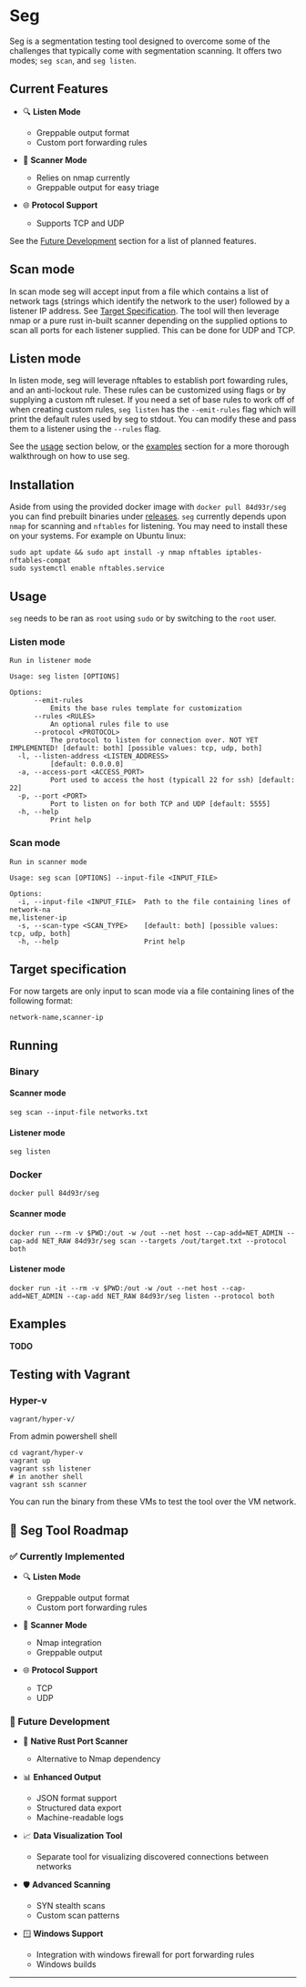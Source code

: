 # Seg

Seg is a segmentation testing tool designed to overcome some of the challenges that typically come with segmentation scanning.
It offers two modes; `seg scan`, and `seg listen`.

## Current Features
- 🔍 **Listen Mode**
  - Greppable output format
  - Custom port forwarding rules
  
- 🎯 **Scanner Mode**
  - Relies on nmap currently
  - Greppable output for easy triage
  
- 🌐 **Protocol Support**
  - Supports TCP and UDP
 
See the [Future Development](#-future-development) section for a list of planned features.

## Scan mode
In scan mode seg will accept input from a file which contains a list of network tags (strings which identify the network to the user) followed by a listener IP address. See [Target Specification](#target-specification).
The tool will then leverage nmap or a pure rust in-built scanner depending on the supplied options to scan all ports for each listener supplied. This can be done for UDP and TCP.

## Listen mode
In listen mode, seg will leverage nftables to establish port fowarding rules, and an anti-lockout rule. These rules can be customized using flags or by supplying a custom nft ruleset.
If you need a set of base rules to work off of when creating custom rules, `seg listen` has the `--emit-rules` flag which will print the default rules used by seg to stdout. You can modify
these and pass them to a listener using the `--rules` flag.

See the [usage](#usage) section below, or the [examples](#examples) section for a more thorough walkthrough on how to use seg.

## Installation

Aside from using the provided docker image with `docker pull 84d93r/seg` you can find prebuilt binaries under [releases](https://github.com/corysabol/seg/releases).
`seg` currently depends upon `nmap` for scanning and `nftables` for listening. You may need to install these on your systems. For example on Ubuntu linux:

```
sudo apt update && sudo apt install -y nmap nftables iptables-nftables-compat
sudo systemctl enable nftables.service
```

## Usage

`seg` needs to be ran as `root` using `sudo` or by switching to the `root` user.

### Listen mode
```
Run in listener mode

Usage: seg listen [OPTIONS]

Options:
      --emit-rules
          Emits the base rules template for customization
      --rules <RULES>
          An optional rules file to use
      --protocol <PROTOCOL>
          The protocol to listen for connection over. NOT YET IMPLEMENTED! [default: both] [possible values: tcp, udp, both]
  -l, --listen-address <LISTEN_ADDRESS>
          [default: 0.0.0.0]
  -a, --access-port <ACCESS_PORT>
          Port used to access the host (typicall 22 for ssh) [default: 22]      
  -p, --port <PORT>
          Port to listen on for both TCP and UDP [default: 5555]
  -h, --help
          Print help
```

### Scan mode
```
Run in scanner mode

Usage: seg scan [OPTIONS] --input-file <INPUT_FILE>

Options:
  -i, --input-file <INPUT_FILE>  Path to the file containing lines of network-na
me,listener-ip
  -s, --scan-type <SCAN_TYPE>    [default: both] [possible values: tcp, udp, both]
  -h, --help                     Print help
```


## Target specification

For now targets are only input to scan mode via a file containing lines of the following format:
```
network-name,scanner-ip
```

## Running

### Binary

#### Scanner mode
```
seg scan --input-file networks.txt
```

#### Listener mode
```
seg listen
```

### Docker

```
docker pull 84d93r/seg
```

#### Scanner mode
```
docker run --rm -v $PWD:/out -w /out --net host --cap-add=NET_ADMIN --cap-add NET_RAW 84d93r/seg scan --targets /out/target.txt --protocol both
```

#### Listener mode
```
docker run -it --rm -v $PWD:/out -w /out --net host --cap-add=NET_ADMIN --cap-add NET_RAW 84d93r/seg listen --protocol both
```

## Examples
**TODO**

## Testing with Vagrant

### Hyper-v

`vagrant/hyper-v/`

From admin powershell shell

```
cd vagrant/hyper-v
vagrant up
vagrant ssh listener
# in another shell
vagrant ssh scanner
```
You can run the binary from these VMs to test the tool over the VM network.

## 🎯 Seg Tool Roadmap

### ✅ Currently Implemented
- 🔍 **Listen Mode**
  - Greppable output format
  - Custom port forwarding rules
  
- 🎯 **Scanner Mode**
  - Nmap integration
  - Greppable output
  
- 🌐 **Protocol Support**
  - TCP
  - UDP

### 🚀 Future Development

- 🦀 **Native Rust Port Scanner**
  - Alternative to Nmap dependency

- 📊 **Enhanced Output**
  - JSON format support
  - Structured data export
  - Machine-readable logs

- 📈 **Data Visualization Tool**
  - Separate tool for visualizing discovered connections between networks

- 🛡️ **Advanced Scanning**
  - SYN stealth scans
  - Custom scan patterns

- 🪟 **Windows Support**
  - Integration with windows firewall for port forwarding rules
  - Windows builds

---
